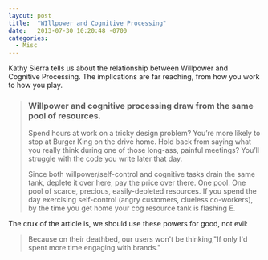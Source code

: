 ```yaml
---
layout: post
title:  "WIllpower and Cognitive Processing"
date:   2013-07-30 10:20:48 -0700
categories:
  - Misc
---
```


Kathy Sierra tells us about the relationship between Willpower and Cognitive Processing. The implications are far reaching, from how you work to how you play. 

 > 
 > 
 > ###  Willpower and cognitive processing draw from the same pool of resources. 
 > 
 >  Spend hours at work on a tricky design problem? You’re more likely to stop at Burger King on the drive home. Hold back from saying what you really think during one of those long-ass, painful meetings? You’ll struggle with the code you write later that day.
 > 
 > Since both willpower/self-control and cognitive tasks drain the same tank, deplete it over here, pay the price over there. One pool.  One pool of scarce, precious, easily-depleted resources. If you spend the day exercising self-control (angry customers, clueless co-workers), by the time you get home your cog resource tank is flashing E.  

 The crux of the article is, we should use these powers for good, not evil: 

 >  Because on their deathbed, our users won't be thinking,"If only I'd spent more time engaging with brands." 

 
